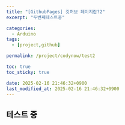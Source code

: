 ```yaml
---
title: "[GithubPages] 깃허브 페이지란?2"
excerpt: "두번째테스트중"

categories:
  - Arduino
tags:
  - [project,github]

permalink: /project/codynow/test2

toc: true
toc_sticky: true

date: 2025-02-16 21:46:32+0900
last_modified_at: 2025-02-16 21:46:32+0900
---
```

 
## 테스트 중 